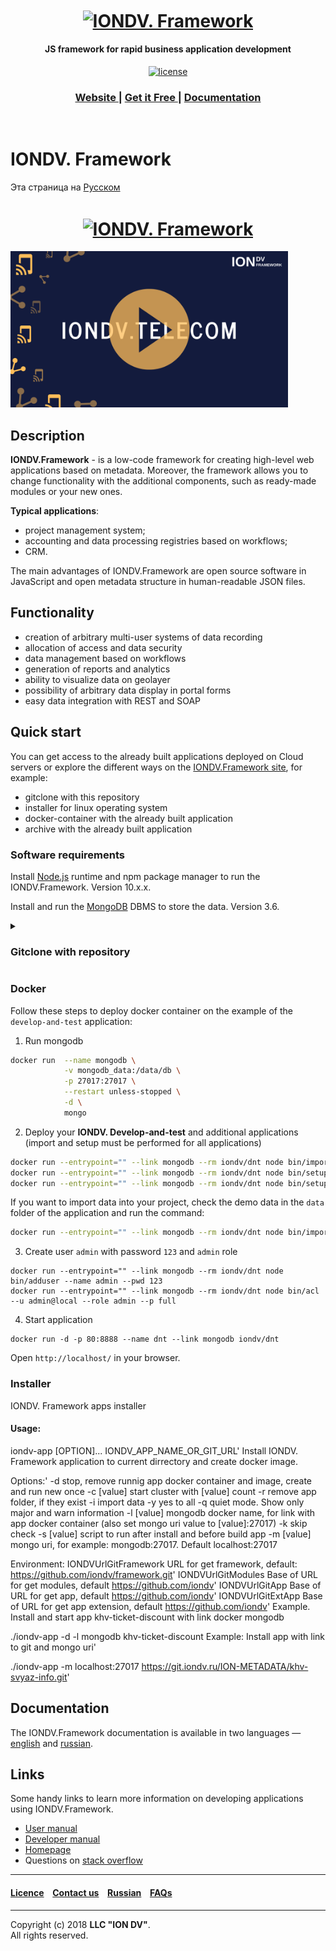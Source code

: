 <h1 align="center"> <a href="https://www.iondv.com/"><img src="/docs/en/images/ION_logo_black_mini.png" alt="IONDV. Framework" width="600" align="center"></a>
</h1>  

<h4 align="center">JS framework for rapid business application development</h4>
  
<p align="center">
<a href="http://www.apache.org/licenses/LICENSE-2.0"><img src="https://img.shields.io/badge/license-Apache%20License%202.0-blue.svg?style=flat" alt="license" title=""></a>
</p>

<div align="center">
  <h3>
    <a href="https://www.iondv.com/" target="_blank">
      Website
    </a>
    <span> | </span>
    <a href="https://www.iondv.com/portal/get-it" target="_blank">
      Get it Free
    </a>
    <span> | </span>
    <a href="https://github.com/iondv/framework/docs/en/index.md" target="_blank">
      Documentation
    </a>
  </h3>
</div>

<p align="center">
<a href="https://twitter.com/ion_dv" target="_blank"><img src="/docs/en/images/twitter.png" height="36px" alt="" title=""></a>
<a href="https://www.facebook.com/iondv/" target="_blank"><img src="/docs/en/images/facebook.png" height="36px" margin-left="20px" alt="" title=""></a>
<a href="https://www.linkedin.com/company/iondv/" target="_blank"><img src="/docs/en/images/linkedin.png" height="36px" margin-left="20px" alt="" title=""></a>
<a href="https://www.instagram.com/iondv/" target="_blank"><img src="/docs/en/images/Insta.png" height="36px" margin-left="20px" alt="" title=""></a> 
</p>

# IONDV. Framework 

Эта страница на [Русском](/docs/ru/readme.md) 

<h1 align="center"> <a href="https://www.iondv.com/"><img src="/docs/ru/images/iondv_readme1.png" alt="IONDV. Framework" align="center"></a>
</h1>  



<a href="https://www.youtube.com/watch?v=r7NjctIR9bA&feature=youtu.be" target="_blank"><img src="/docs/ru/images/IONDV.Telecom_video.png" height="250px" alt="" title=""></a>

## Description  

**IONDV.Framework** - is a low-code framework for creating high-level web applications based on metadata. Moreover, the framework allows you to change functionality with the additional components, such as ready-made modules or your new ones. 

**Typical applications**:

* project management system;
* accounting and data processing registries based on workflows;
* CRM.  

The main advantages of IONDV.Framework are open source software in JavaScript and open metadata structure in human-readable JSON files.

## Functionality  

* creation of arbitrary multi-user systems of data recording
* allocation of access and data security
* data management based on workflows
* generation of reports and analytics
* ability to visualize data on geolayer
* possibility of arbitrary data display in portal forms
* easy data integration with REST and SOAP 

## Quick start 

You can get access to the already built applications deployed on Cloud servers or explore the different ways on the [IONDV.Framework site](https://iondv.com), for example:  
* gitclone with this repository
* installer for linux operating system
* docker-container with the already built application
* archive with the already built application

### Software requirements

Install [Node.js](<https://nodejs.org/en/>) runtime and npm package manager to run the IONDV.Framework. Version 10.x.x.   

Install and run the [MongoDB](https://www.mongodb.org/) DBMS to store the data. Version 3.6.  

<details>
  <summary> 
    <h3> 
      Gitclone with repository
    </h3> 
  </summary>
  
### Global dependencies

To build all components and libraries, you need to install the following components globally:

* package [node-gyp](<https://github.com/nodejs/node-gyp>) `npm install -g node-gyp`. For the Windows operating system, it is additionally necessary to install the windows-build-tools package `npm install -g --production windows-build-tools`
* [Gulp](<http://gulpjs.com/>) installation package `npm install -g gulp@4.0`. `4.0` - supported version of `Gulp`
* package manager of frontend libraries [Bower](<https://bower.io>) `npm install -g bower`

  
### Core, modules and application

The [IONDV. Develop-and-test](https://github.com/iondv/develop-and-test) is an example application.

The dependencies are listed in the [`package.json`](https://github.com/iondv/develop-and-test/blob/master/package.json) file.

```
  "engines": {
    "ion": "3.0.0"
  },
  "ionModulesDependencies": {
    "registry": "3.0.0",
    "geomap": "1.5.0",
    "portal": "1.4.0",
    "report": "2.0.0",
    "ionadmin": "2.0.0",
    "dashboard": "1.1.0",
    "soap": "1.1.2"
  },
  "ionMetaDependencies": {
    "viewlib": "0.9.1"
  }
```
* Install the core, Its version is specified in the `engines": "ion": 3.0.0` parameter. Copy the URL of the core repository
 and execute the command `git clone https://github.com/iondv/framework.git dnt`, where `dnt` is a application name, for 
 example full path is `/workspace/dnt'. Go to 
 the core folder and switch the tag of  the version number `git checkout tags/3.0.0`.
* Further, install the modules listed in the `ionModulesDependencies` parameter. Navigate to the module folder executing 
the `cd modules` command. Clone modules from the `ionModulesDependencies` list, for the registry module the command is 
`git clone https://github.com/iondv/registry.git`. Go to the folder of the installed module and switch the tag of the 
version number `git checkout tags/3.0.0`. Repeat for each module.  
* To install the application, go to the application folder executing the `cd ..\applications` command, if you're in the module folder. 
Clone the path to repository by `git clone https://github.com/iondv/develop-and-test.git`command. Go to the folder of 
installed application and switch the tag of the version number `git checkout tags/2.0.0`. 
* Finally, install all necessary applications listed in the `ionMetaDependencies` parameter in the `applications` folder. 
Make sure that you're inside this folder. Clone the dependencies in `ionMetaDependencies`, in particularly ` viewlib` - 
a additional application - library of views templates. Execute the `git clone https://github.com/iondv/viewlib.git` to 
clone to the `applications` folder. Go to the folder of installed application and switch to the tag of the version 
number `git checkout tags/0.9.1`. Repeat for each application. 
 
#### Building, configuring and deploying the application

Building the application provides installation of all depended libraries, importing data into the database and preparing 
the application for launch.  

Create the configuration file `setup.ini` in the `/config` folder of the core to set the main parameters of the 
application environment.  

```
auth.denyTop=false 
auth.registration=false 
auth.exclude[]=/files/**
auth.exclude[]=/images/**
db.uri=mongodb://127.0.0.1:27017/iondv-dnt-db
server.ports[]=8888
module.default=registry
fs.storageRoot=./files
fs.urlBase=/files
```

Open the file and paste the text above. The main parameter is `db.uri=mongodb://127.0.0.1:27017/iondv-dnt-db`. It shows the 
base name that we use for the application. The DB will be created automatically. 

Set the `NODE_PATH` environment variable which is equal to the path of the application core. For Windows the command 
is `set NODE_PATH=c:\workspace\dnt`, for Linux - `export NODE_PATH=/workspace/dnt`. `/workspace/dnt` is the directory of 
the application.   

The `npm install` installs all key dependencies, including locally the `gulp` build-tool. Please make sure that the Gulp 
version - is `4.0`. 

Further, execute the `gulp assemble` command to build and deploy the application.

If you want to import data into your project, check the demo data in the `data` folder of the application and run the command:
`node bin/import-data --src ./applications/develop-and-test --ns develop-and-test`

Add the admin user with the 123 password executing the `node bin\adduser.js --name admin --pwd 123` command. 

Add admin rights to the user executing the `node bin\acl.js --u admin@local --role admin --p full` command.

#### Running

Run the app, executing the `npm start` or `node bin/www` command. 

Open this link `http://localhost:8888` in a browser and log in. `8888` —  is a port in the `server.ports` parameter.
 </details>


### Docker
Follow these steps to deploy docker container on the example of the `develop-and-test` application:

1. Run mongodb

```bash
docker run  --name mongodb \
            -v mongodb_data:/data/db \
            -p 27017:27017 \
            --restart unless-stopped \
            -d \
            mongo
```

2. Deploy your **IONDV. Develop-and-test** and additional applications (import and setup must be performed for all applications)
```bash
docker run --entrypoint="" --link mongodb --rm iondv/dnt node bin/import --src ./applications/develop-and-test --ns develop-and-test
docker run --entrypoint="" --link mongodb --rm iondv/dnt node bin/setup develop-and-test --reset
docker run --entrypoint="" --link mongodb --rm iondv/dnt node bin/setup viewlib
```

If you want to import data into your project, check the demo data in the `data` folder of the application and run the command:
```bash
docker run --entrypoint="" --link mongodb --rm iondv/dnt node bin/import-data --src ./applications/develop-and-test --ns develop-and-test
```

3. Create user `admin` with password `123` and `admin` role
```
docker run --entrypoint="" --link mongodb --rm iondv/dnt node bin/adduser --name admin --pwd 123
docker run --entrypoint="" --link mongodb --rm iondv/dnt node bin/acl --u admin@local --role admin --p full
```

4. Start application
```
docker run -d -p 80:8888 --name dnt --link mongodb iondv/dnt
```

Open `http://localhost/` in your browser.

### Installer

IONDV. Framework apps installer

#### Usage:

iondv-app [OPTION]... IONDV_APP_NAME_OR_GIT_URL'
 Install IONDV. Framework application to current dirrectory and create docker image.

Options:'
  -d                          stop, remove runnig app docker container and image,
                              create and run new once
  -c [value]                  start cluster with [value] count
  -r                          remove app folder, if they exist
  -i                          import data
  -y                          yes to all
  -q                          quiet mode. Show only major and warn information
  -l [value]                  mongodb docker name, for link with app docker container
                              (also set mongo uri value to [value]:27017)
  -k                          skip check
  -s [value]                  script to run after install and before build app
  -m [value]                  mongo uri, for example: mongodb:27017. Default localhost:27017

Environment:
  IONDVUrlGitFramework       URL for get framework, default: https://github.com/iondv/framework.git'
  IONDVUrlGitModules         Base of URL for get modules, default https://github.com/iondv'
  IONDVUrlGitApp             Base of URL for get app, default https://github.com/iondv'
  IONDVUrlGitExtApp          Base of URL for get app extension, default https://github.com/iondv'
Example. Install and start app khv-ticket-discount with link docker mongodb

./iondv-app -d -l mongodb khv-ticket-discount
Example: Install app with link to git and mongo uri'

./iondv-app -m localhost:27017 https://git.iondv.ru/ION-METADATA/khv-svyaz-info.git'

## Documentation 

The IONDV.Framework documentation is available in two languages —  [english](/docs/en/index.md) and [russian](/docs/ru/index.md).  

## Links

Some handy links to learn more information on developing applications using IONDV.Framework.
* [User manual](/docs/en/manuals/user_manual.md)
* [Developer manual](/docs/en/manuals/dev_manual.md)
* [Homepage](<https://iondv.com/>)  
* Questions on [stack overflow](https://stackoverflow.com/questions/tagged/iondv)


--------------------------------------------------------------------------  


#### [Licence](/LICENCE) &ensp;  [Contact us](https://iondv.ru/index.html) &ensp;  [Russian](/docs/ru/readme.md)   &ensp; [FAQs](/faqs.md)          
<div><img src="https://mc.iondv.com/watch/local/docs/framework" style="position:absolute; left:-9999px;" height=1 width=1 alt="iondv metrics"></div>


--------------------------------------------------------------------------  

Copyright (c) 2018 **LLC "ION DV"**.  
All rights reserved.  

